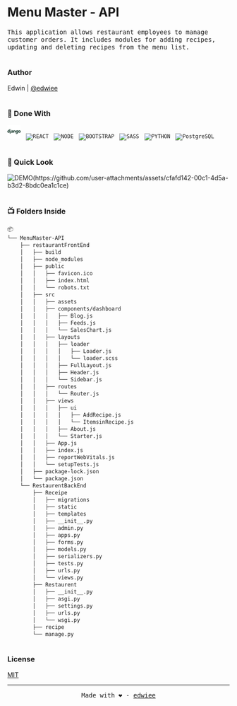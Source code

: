 # Menu Master - API
<p><samp>This application allows restaurant employees to manage customer orders. It includes modules for adding recipes, updating and deleting recipes from the menu list.</samp></p>

#
### Author
Edwin | [@edwiee](https://github.com/edwiee)

#
### 🚀 Done With
<code><img height="30" alt="DJANGO" src="https://raw.githubusercontent.com/github/explore/80688e429a7d4ef2fca1e82350fe8e3517d3494d/topics/django/django.png"></code>&nbsp;&nbsp;
<code><img height="30" alt="REACT" src="https://cdn.jsdelivr.net/gh/devicons/devicon/icons/react/react-original.svg"></code>&nbsp;&nbsp;
<code><img height="30" alt="NODE" src="https://cdn.jsdelivr.net/gh/devicons/devicon/icons/nodejs/nodejs-original.svg"></code>&nbsp;&nbsp;
<code><img height="30" alt="BOOTSTRAP" src="https://cdn.jsdelivr.net/gh/devicons/devicon/icons/bootstrap/bootstrap-original.svg"></code>&nbsp;&nbsp;
<code><img height="30" alt="SASS" src="https://cdn.jsdelivr.net/gh/devicons/devicon/icons/sass/sass-original.svg"></code>&nbsp;&nbsp;
<code><img height="30" alt="PYTHON" src="https://cdn.jsdelivr.net/gh/devicons/devicon/icons/python/python-original.svg"></code>&nbsp;&nbsp;
<code><img height="30" alt="PostgreSQL" src="https://cdn.jsdelivr.net/gh/devicons/devicon/icons/postgresql/postgresql-original.svg"></code>&nbsp;&nbsp;

#
### 🧸 Quick Look
![DEMO(https://github.com/user-attachments/assets/cfafd142-00c1-4d5a-b3d2-8bdc0ea1c1ce)](https://github.com/user-attachments/assets/cfafd142-00c1-4d5a-b3d2-8bdc0ea1c1ce)

#
### 📺 Folders Inside
```
📦
└── MenuMaster-API
    ├── restaurantFrontEnd
    │   ├── build
    │   ├── node_modules
    │   ├── public
    │   │   ├── favicon.ico
    │   │   ├── index.html
    │   │   └── robots.txt
    │   ├── src
    │   │   ├── assets
    │   │   ├── components/dashboard
    │   │   │   ├── Blog.js
    │   │   │   ├── Feeds.js
    │   │   │   └── SalesChart.js
    │   │   ├── layouts
    │   │   │   ├── loader
    │   │   │   │   ├── Loader.js
    │   │   │   │   └── loader.scss
    │   │   │   ├── FullLayout.js
    │   │   │   ├── Header.js
    │   │   │   └── Sidebar.js
    │   │   ├── routes
    │   │   │   └── Router.js
    │   │   ├── views
    │   │   │   ├── ui
    │   │   │   │   ├── AddRecipe.js
    │   │   │   │   └── ItemsinRecipe.js
    │   │   │   ├── About.js
    │   │   │   └── Starter.js
    │   │   ├── App.js
    │   │   ├── index.js
    │   │   ├── reportWebVitals.js
    │   │   └── setupTests.js
    │   ├── package-lock.json
    │   └── package.json
    └── RestaurentBackEnd
        ├── Receipe
        │   ├── migrations
        │   ├── static
        │   ├── templates
        │   ├── __init__.py
        │   ├── admin.py
        │   ├── apps.py
        │   ├── forms.py
        │   ├── models.py
        │   ├── serializers.py
        │   ├── tests.py
        │   ├── urls.py
        │   └── views.py
        ├── Restaurent
        │   ├── __init__.py
        │   ├── asgi.py
        │   ├── settings.py
        │   ├── urls.py
        │   └── wsgi.py
        ├── recipe
        └── manage.py
```

#
### License

[MIT](https://choosealicense.com/licenses/mit/)

----
<p align = "center"><samp>Made with ❤️ - <a href = "https://github.com/edwiee">edwiee</a></samp></p>
